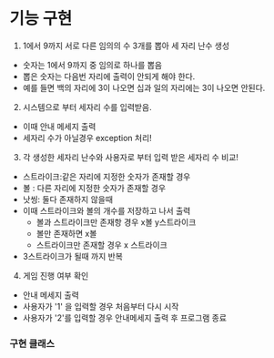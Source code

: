
# 기능 구현

1. 1에서 9까지 서로 다른 임의의 수 3개를 뽑아 세 자리 난수 생성

 - 숫자는 1에서 9까지 중 임의로 하나를 뽑음
 - 뽑은 숫자는 다음번 자리에 출력이 안되게 해야 한다.
 - 예를 들면 백의 자리에 3이 나오면 십과 일의 자리에는 3이 나오면 안된다.

2. 시스템으로 부터 세자리 수를 입력받음.
- 이때 안내 메세지 출력
- 세자리 수가 아닐경우 exception 처리!

3. 각 생성한 세자리 난수와 사용자로 부터 입력 받은 세자리 수 비교!
- 스트라이크:같은 자리에 지정한 숫자가 존재할 경우
- 볼 : 다른 자리에 지정한 숫자가 존재할 경우
- 낫씽: 둘다 존재하지 않을때
- 이때 스트라이크와 볼의 개수를 저장하고 나서 출력
  - 볼과 스트라이크만 존재항 경우 x볼 y스트라이크
  - 볼만 존재하면 x볼
  - 스트라이크만 존재할 경우 x 스트라이크
- 3스트라이크가 될때 까지 반복

4. 게임 진행 여부 확인
- 안내 메세지 출력
- 사용자가 '1' 을 입력할 경우 처음부터 다시 시작
- 사용자가 '2'를 입력할 경우 안내메세지 출력 후 프로그램 종료

### 구현 클래스